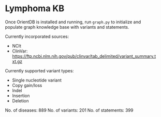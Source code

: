 # Lymphoma KB

Once OrientDB is installed and running, run `graph.py` to initialize and populate graph knowledge base with variants and statements. 

Currently incorporated sources:
- NCIt
- ClinVar: https://ftp.ncbi.nlm.nih.gov/pub/clinvar/tab_delimited/variant_summary.txt.gz

Currently supported variant types:
- Single nucleotide variant
- Copy gain/loss
- Indel
- Insertion
- Deletion

No. of diseases: 889
No. of variants: 201
No. of statements: 399
